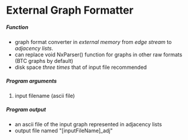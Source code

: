 External Graph Formatter
========================

##### Function

+  graph format converter in *external memory* from *edge stream* to *adjacency lists*.
+  can replace void NxParser() function for graphs in other raw formats (BTC graphs by default)
+  disk space *three times* that of input file recommended

##### Program arguments
1.  input filename (ascii file)

##### Program output
+  an ascii file of the input graph represented in adjacency lists 
+  output file named "[inputFileName]_adj"
